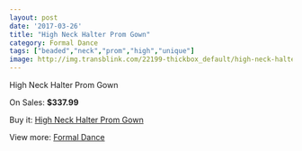 ```yaml
---
layout: post
date: '2017-03-26'
title: "High Neck Halter Prom Gown"
category: Formal Dance
tags: ["beaded","neck","prom","high","unique"]
image: http://img.transblink.com/22199-thickbox_default/high-neck-halter-prom-gown.jpg
---
```

High Neck Halter Prom Gown

On Sales: **$337.99**
<a href="https://www.transblink.com/en/formal-dance/7045-high-neck-halter-prom-gown.html"><amp-img layout="responsive" width="600" height="600" src="//img.transblink.com/22199-thickbox_default/high-neck-halter-prom-gown.jpg" alt="High Neck Halter Prom Gown 0" /></a>
<a href="https://www.transblink.com/en/formal-dance/7045-high-neck-halter-prom-gown.html"><amp-img layout="responsive" width="600" height="600" src="//img.transblink.com/22203-thickbox_default/high-neck-halter-prom-gown.jpg" alt="High Neck Halter Prom Gown 1" /></a>
<a href="https://www.transblink.com/en/formal-dance/7045-high-neck-halter-prom-gown.html"><amp-img layout="responsive" width="600" height="600" src="//img.transblink.com/22202-thickbox_default/high-neck-halter-prom-gown.jpg" alt="High Neck Halter Prom Gown 2" /></a>
<a href="https://www.transblink.com/en/formal-dance/7045-high-neck-halter-prom-gown.html"><amp-img layout="responsive" width="600" height="600" src="//img.transblink.com/22201-thickbox_default/high-neck-halter-prom-gown.jpg" alt="High Neck Halter Prom Gown 3" /></a>
<a href="https://www.transblink.com/en/formal-dance/7045-high-neck-halter-prom-gown.html"><amp-img layout="responsive" width="600" height="600" src="//img.transblink.com/22200-thickbox_default/high-neck-halter-prom-gown.jpg" alt="High Neck Halter Prom Gown 4" /></a>

Buy it: [High Neck Halter Prom Gown](https://www.transblink.com/en/formal-dance/7045-high-neck-halter-prom-gown.html "High Neck Halter Prom Gown")

View more: [Formal Dance](https://www.transblink.com/en/6-formal-dance "Formal Dance")